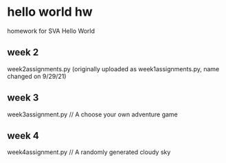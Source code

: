 # hello world hw
 homework for SVA Hello World

## week 2
week2assignments.py
(originally uploaded as week1assignments.py, name changed on 9/29/21)

## week 3
week3assignment.py
// A choose your own adventure game

## week 4
week4assignment.py
// A randomly generated cloudy sky
